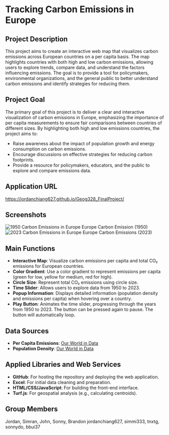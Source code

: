 # Tracking Carbon Emissions in Europe

## Project Description
This project aims to create an interactive web map that visualizes carbon emissions across European countries on a per capita basis. The map highlights countries with both high and low carbon emissions, allowing users to explore trends, compare data, and understand the factors influencing emissions. The goal is to provide a tool for policymakers, environmental organizations, and the general public to better understand carbon emissions and identify strategies for reducing them.

## Project Goal
The primary goal of this project is to deliver a clear and interactive visualization of carbon emissions in Europe, emphasizing the importance of per capita measurements to ensure fair comparisons between countries of different sizes. By highlighting both high and low emissions countries, the project aims to:
- Raise awareness about the impact of population growth and energy consumption on carbon emissions.
- Encourage discussions on effective strategies for reducing carbon footprints.
- Provide a resource for policymakers, educators, and the public to explore and compare emissions data.

## Application URL
https://jordanchiang627.github.io/Geog328_FinalProject/

## Screenshots
![1950 Carbon Emissions in Europe](images/screenshot1950.png)
Europe Carbon Emission (1950)
![2023 Carbon Emissions in Europe](images/screenshot2023.png)
Europe Carbon Emissions (2023)

## Main Functions
- **Interactive Map**: Visualize carbon emissions per capita and total CO₂ emissions for European countries.
- **Color Gradient**: Use a color gradient to represent emissions per capita (green for low, yellow for medium, red for high).
- **Circle Size**: Represent total CO₂ emissions using circle size.
- **Time Slider**: Allows users to explore data from 1950 to 2023.
- **Popup Information**: Displays detailed information (population density and emissions per capita) when hovering over a country.
- **Play Button**: Animates the time slider, progressing through the years from 1950 to 2023. The button can be pressed again to pause. The button will automatically loop.

## Data Sources
- **Per Capita Emissions**: [Our World in Data](https://ourworldindata.org/grapher/co-emissions-per-capita)
- **Population Density**: [Our World in Data](https://ourworldindata.org/grapher/population-density)

## Applied Libraries and Web Services
- **GitHub**: For hosting the repository and deploying the web application.
- **Excel**: For initial data cleaning and preparation.
- **HTML/CSS/JavaScript**: For building the front-end interface.
- **Turf.js**: For geospatial analysis (e.g., calculating centroids).

## Group Members
Jordan, Simran, John, Sonny, Brandon
jordanchiang627, simmi333, tnxtg, sonnydo, bbui37
